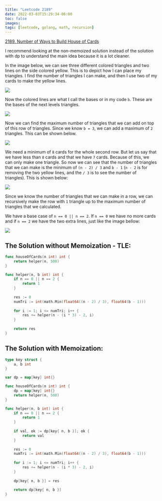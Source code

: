 ```yaml
---
title: "Leetcode 2189"
date: 2022-03-03T15:29:34-06:00
toc: false
images:
tags: [leetcode, golang, math, recursion]
---
```


[2189. Number of Ways to Build House of Cards](https://leetcode.com/problems/number-of-ways-to-build-house-of-cards/)

I recommend looking at the non-memoized solution instead of the solution with dp to understand the main idea because it is a lot cleaner.

In the image below, we can see three different colored triangles and two lines on the side colored yellow. This is to depict how I can place my triangles. I find the number of triangles I can make, and then I use two of my cards to make the yellow lines.

![](https://i.imgur.com/v2HRf3o.jpg)

Now the colored lines are what I call the bases or in my code `b`. These are the bases of the next levels triangles.

![](https://i.imgur.com/qU2SFvL.jpg)

Now we can find the maximum number of triangles that we can add on top of this row of triangles. Since we know `b = 3`, we can add a maximum of `2` triangles. This can be shown below.

![](https://i.imgur.com/LuzsxjD.jpg)

We need a minimum of `8` cards for the whole second row. But let us say that we have less than `8` cards and that we have `7` cards. Because of this, we can only make one triangle. So now we can see that the number of triangles that we can make is the minimum of `(n - 2) / 3` and `b - 1` (`n - 2` is for removing the two yellow lines, and the `/ 3` is to see the number of triangles). This is shown below:

![](https://i.imgur.com/0l9Tp56.jpg)

Since we know the number of triangles that we can make in a row, we can recursively make the row with `1` triangle up to the maximum number of triangles that we calculated.

We have a base case of `n == 0 || n == 2`. If `n == 0` we have no more cards and if `n == 2` we have the two extra lines, just like the image bellow:

![](https://i.imgur.com/Mo3RY0B.jpg)



## The Solution without Memoization - TLE:

``` go
func houseOfCards(n int) int {
    return helper(n, 500)
}

func helper(n, b int) int {
    if n == 0 || n == 2 {
        return 1
    }
    
    res := 0
    numTri := int(math.Min(float64((n - 2) / 3), float64(b - 1)))
    
    for i := 1; i <= numTri; i++ {
        res += helper(n - (i * 3) - 2, i)
    }
    
    return res
}
```

## The Solution with Memoization:

``` go
type key struct {
    a, b int
}

var dp = map[key] int{}

func houseOfCards(n int) int {
    dp = map[key] int{}
    return helper(n, 500)
}

func helper(n, b int) int {
    if n == 0 || n == 2 {
        return 1
    }
    
    if val, ok := dp[key{ n, b }]; ok {
        return val
    }
    
    res := 0
    numTri := int(math.Min(float64((n - 2) / 3), float64(b - 1)))
    
    for i := 1; i <= numTri; i++ {
        res += helper(n - (i * 3) - 2, i)
    }
    
    dp[key{ n, b }] = res
    
    return dp[key{ n, b }]
}
```